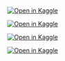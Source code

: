 
[![Open in Kaggle](https://kaggle.com/static/images/open-in-kaggle.svg)](https://www.kaggle.com/code/olfatsyed/upvotes-prediction-regression)

[![Open in Kaggle](https://kaggle.com/static/images/open-in-kaggle.svg)](https://www.kaggle.com/code/olfatsyed/wuzzuf-jobs-in-egypt-search-engine)


[![Open in Kaggle](https://kaggle.com/static/images/open-in-kaggle.svg)](https://www.kaggle.com/code/olfatsyed/mental-health-faqs-with-gemma)

[![Open in Kaggle](https://kaggle.com/static/images/open-in-kaggle.svg)](https://www.kaggle.com/code/olfatsyed/audio-classification)
